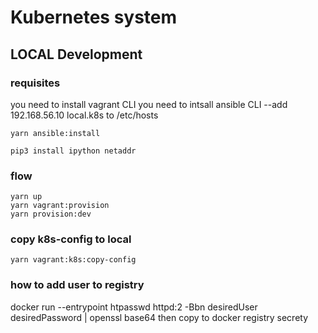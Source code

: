 # Kubernetes system

## LOCAL Development

### requisites

you need to install vagrant CLI
you need to intsall ansible CLI
--add 192.168.56.10 local.k8s to /etc/hosts


```shell
yarn ansible:install

pip3 install ipython netaddr
```

### flow

```shell
yarn up
yarn vagrant:provision
yarn provision:dev
```

### copy k8s-config to local

```shell
yarn vagrant:k8s:copy-config
```

### how to add user to registry
docker run --entrypoint htpasswd httpd:2 -Bbn desiredUser desiredPassword | openssl base64
then copy to docker registry secrety
